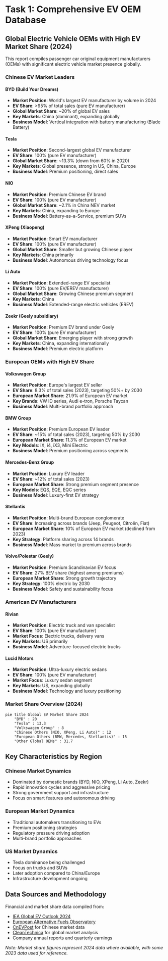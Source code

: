 # Task 1: Comprehensive EV OEM Database

## Global Electric Vehicle OEMs with High EV Market Share (2024)

This report compiles passenger car original equipment manufacturers (OEMs) with significant electric vehicle market presence globally.

### Chinese EV Market Leaders

#### **BYD (Build Your Dreams)**
- **Market Position**: World's largest EV manufacturer by volume in 2024
- **EV Share**: >95% of total sales (pure EV manufacturer)
- **Global Market Share**: ~20% of global EV sales
- **Key Markets**: China (dominant), expanding globally
- **Business Model**: Vertical integration with battery manufacturing (Blade Battery)

#### **Tesla**
- **Market Position**: Second-largest global EV manufacturer
- **EV Share**: 100% (pure EV manufacturer)
- **Global Market Share**: ~13.3% (down from 60% in 2020)
- **Key Markets**: Global presence, strong in US, China, Europe
- **Business Model**: Premium positioning, direct sales

#### **NIO**
- **Market Position**: Premium Chinese EV brand
- **EV Share**: 100% (pure EV manufacturer)
- **Global Market Share**: ~2.1% in China NEV market
- **Key Markets**: China, expanding to Europe
- **Business Model**: Battery-as-a-Service, premium SUVs

#### **XPeng (Xiaopeng)**
- **Market Position**: Smart EV manufacturer
- **EV Share**: 100% (pure EV manufacturer)
- **Global Market Share**: Smaller but growing Chinese player
- **Key Markets**: China primarily
- **Business Model**: Autonomous driving technology focus

#### **Li Auto**
- **Market Position**: Extended-range EV specialist
- **EV Share**: 100% (pure EV/EREV manufacturer)
- **Global Market Share**: Growing Chinese premium segment
- **Key Markets**: China
- **Business Model**: Extended-range electric vehicles (EREV)

#### **Zeekr (Geely subsidiary)**
- **Market Position**: Premium EV brand under Geely
- **EV Share**: 100% (pure EV manufacturer)
- **Global Market Share**: Emerging player with strong growth
- **Key Markets**: China, expanding internationally
- **Business Model**: Premium electric platform

### European OEMs with High EV Share

#### **Volkswagen Group**
- **Market Position**: Europe's largest EV seller
- **EV Share**: 8.3% of total sales (2023), targeting 50%+ by 2030
- **European Market Share**: 21.9% of European EV market
- **Key Brands**: VW ID series, Audi e-tron, Porsche Taycan
- **Business Model**: Multi-brand portfolio approach

#### **BMW Group**
- **Market Position**: Premium European EV leader
- **EV Share**: ~15% of total sales (2023), targeting 50% by 2030
- **European Market Share**: 11.3% of European EV market
- **Key Models**: iX, i4, iX3, Mini Electric
- **Business Model**: Premium positioning across segments

#### **Mercedes-Benz Group**
- **Market Position**: Luxury EV leader
- **EV Share**: ~12% of total sales (2023)
- **European Market Share**: Strong premium segment presence
- **Key Models**: EQS, EQE, EQC series
- **Business Model**: Luxury-first EV strategy

#### **Stellantis**
- **Market Position**: Multi-brand European conglomerate
- **EV Share**: Increasing across brands (Jeep, Peugeot, Citroën, Fiat)
- **European Market Share**: 10% of European EV market (declined from 2023)
- **Key Strategy**: Platform sharing across 14 brands
- **Business Model**: Mass market to premium across brands

#### **Volvo/Polestar (Geely)**
- **Market Position**: Premium Scandinavian EV focus
- **EV Share**: 27% BEV share (highest among premiums)
- **European Market Share**: Strong growth trajectory
- **Key Strategy**: 100% electric by 2030
- **Business Model**: Safety and sustainability focus

### American EV Manufacturers

#### **Rivian**
- **Market Position**: Electric truck and van specialist
- **EV Share**: 100% (pure EV manufacturer)
- **Market Focus**: Electric trucks, delivery vans
- **Key Markets**: US primarily
- **Business Model**: Adventure-focused electric trucks

#### **Lucid Motors**
- **Market Position**: Ultra-luxury electric sedans
- **EV Share**: 100% (pure EV manufacturer)
- **Market Focus**: Luxury sedan segment
- **Key Markets**: US, expanding globally
- **Business Model**: Technology and luxury positioning

### Market Share Overview (2024)

```mermaid
pie title Global EV Market Share 2024
    "BYD" : 20
    "Tesla" : 13.3
    "Volkswagen Group" : 8
    "Chinese Others (NIO, XPeng, Li Auto)" : 12
    "European Others (BMW, Mercedes, Stellantis)" : 15
    "Other Global OEMs" : 31.7
```

## Key Characteristics by Region

### **Chinese Market Dynamics**
- Dominated by domestic brands (BYD, NIO, XPeng, Li Auto, Zeekr)
- Rapid innovation cycles and aggressive pricing
- Strong government support and infrastructure
- Focus on smart features and autonomous driving

### **European Market Dynamics**  
- Traditional automakers transitioning to EVs
- Premium positioning strategies
- Regulatory pressure driving adoption
- Multi-brand portfolio approaches

### **US Market Dynamics**
- Tesla dominance being challenged
- Focus on trucks and SUVs
- Later adoption compared to China/Europe
- Infrastructure development ongoing

## Data Sources and Methodology

Financial and market share data compiled from:
- [IEA Global EV Outlook 2024](https://www.iea.org/reports/global-ev-outlook-2024)
- [European Alternative Fuels Observatory](https://alternative-fuels-observatory.ec.europa.eu)
- [CnEVPost](https://cnevpost.com) for Chinese market data
- [CleanTechnica](https://cleantechnica.com) for global market analysis
- Company annual reports and quarterly earnings

*Note: Market share figures represent 2024 data where available, with some 2023 data used for reference.*
